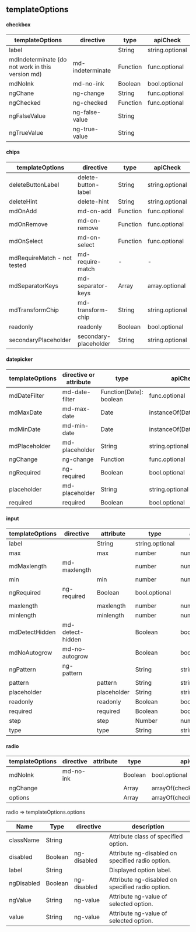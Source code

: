 ## templateOptions

#### checkbox

templateOptions | directive | type | apiCheck
--------------- | --------- | ---- | --------
label | | String | string.optional
mdIndeterminate (do not work in this version md) | md-indeterminate | Function | func.optional
mdNoInk | md-no-ink | Boolean | bool.optional
ngChane | ng-change | String | func.optional
ngChecked | ng-checked | Function | func.optional
ngFalseValue | ng-false-value | String |
ngTrueValue | ng-true-value | String |

#### chips

templateOptions | directive | type | apiCheck
--------------- | --------- | ---- | --------
deleteButtonLabel | delete-button-label | String | string.optional
deleteHint | delete-hint | String | string.optional
mdOnAdd | md-on-add | Function | func.optional
mdOnRemove | md-on-remove | Function | func.optional
mdOnSelect | md-on-select | Function | func.optional
mdRequireMatch - not tested | md-require-match | - | -
mdSeparatorKeys | md-separator-keys | Array | array.optional
mdTransformChip | md-transform-chip | String | string.optional
readonly | readonly | Boolean | bool.optional
secondaryPlaceholder | secondary-placeholder | String | string.optional

#### datepicker

templateOptions | directive or attribute | type | apiCheck
--------------- | ---------------------- | ---- | --------
mdDateFilter | md-date-filter | Function(Date): boolean | func.optional
mdMaxDate | md-max-date | Date | instanceOf(Date).optional
mdMinDate | md-min-date | Date | instanceOf(Date).optional
mdPlaceholder | md-placeholder | String | string.optional
ngChange | ng-change | Function | func.optional
ngRequired | ng-required | Boolean | bool.optional
placeholder | md-placeholder | String | string.optional
required | required | Boolean | bool.optional

#### input

templateOptions | directive | attribute | type | apiCheck
--------------- | --------- | --------- | ---- | --------
label | | String | string.optional
max | |max| number | number.optional
mdMaxlength | md-maxlength||number|number.optional
min | |min| number | number.optional
ngRequired | ng-required | Boolean | bool.optional
maxlength | |maxlength|number| number.optional
minlength | |minlength|number| number.optional
mdDetectHidden | md-detect-hidden||Boolean|bool.optional
mdNoAutogrow | md-no-autogrow||Boolean|bool.optional
ngPattern | ng-pattern||String|string.optional
pattern | |pattern|String|string.optional
placeholder | |placeholder|String|string.optional
readonly | |readonly|Boolean|bool.optional
required | |required|Boolean|bool.optional
step | |step|Number|number.optional
type | |type|String|string

#### radio
templateOptions | directive | attribute | type | apiCheck
--------------- | --------- | --------- | ---- | --------
mdNoInk | md-no-ink | | Boolean | bool.optional
ngChange | | | Array | arrayOf(check.object).optional
options | | | Array | arrayOf(check.object).optional

radio => templateOptions.options

Name | Type | directive | description
---- | ---- | --------- | -----------
className | String | | Attribute class of specified option.
disabled |	Boolean	| ng-disabled | Attribute ng-disabled on specified radio option.
label | String | | Displayed option label.
ngDisabled | Boolean | ng-disabled | Attribute ng-disabled on specified radio option.
ngValue | String | ng-value | Attribute ng-value of selected option.
value | String | ng-value | Attribute ng-value of selected option.
